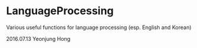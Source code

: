 # LanguageProcessing

Various useful functions for language processing (esp. English and Korean)


2016.07.13
Yeonjung Hong
